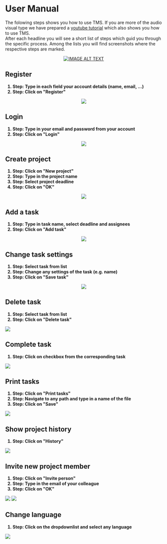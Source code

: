# User Manual
<p>
The folowing steps shows you how to use TMS. If you are more of the audio visual type we have prepared a <a href="https://www.youtube.com/watch?v=C0DPdy98e4c">youtube tutorial</a> which also shows you how to use TMS.</br>
After each headline you will see a short list of steps which guid you through the specific process. Among the lists you will find screenshots where the respective steps are marked.
</p>
<div align="center">
  <a href="https://www.youtube.com/watch?v=C0DPdy98e4c"><img src="https://img.youtube.com/vi/C0DPdy98e4c/0.jpg" alt="IMAGE ALT TEXT"></a>
</div>

## Register
<b>
<ol>
  <li>Step: <span style="font-weight: bold">Type in each field your account details (name, email, ...)</span></li>
  <li>Step: Click on "Register"</li>
</ol>
</b>
<div align="center">
<img src="https://github.com/MichiFrech/TMS/blob/master/User%20Manual/Pictures/Register.PNG"></img>
</div>

## Login
<b>
<ol>
  <li>Step: Type in your email and password from your account</li>
  <li>Step: Click on "Login"</li>
</ol>
</b>
<div align="center">
<img src="https://github.com/MichiFrech/TMS/blob/master/User%20Manual/Pictures/Login.PNG"></img>
</div>

## Create project
<b>
<ol>
  <li>Step: Click on "New project"</li>
  <li>Step: Type in the project name</li>
  <li>Step: Select project deadline</li>
  <li>Step: Click on "OK"</li>
</ol>
</b>
<div align="center">
<img src="https://github.com/MichiFrech/TMS/blob/master/User%20Manual/Pictures/CreateProject.PNG"></img>
</div>

## Add a task
<b>
<ol>
  <li>Step: Type in task name, select deadline and assignees</li>
  <li>Step: Click on "Add task"</li>
</ol>
</b>
<div align="center">
<img src="https://github.com/MichiFrech/TMS/blob/master/User%20Manual/Pictures/AddTask.PNG"></img>
</div>

## Change task settings
<b>
<ol>
  <li>Step: Select task from list</li>
  <li>Step: Change any settings of the task (e.g. name)</li>
  <li>Step: Click on "Save task"</li>
</ol>
</b>
<div align="center">
<img src="https://github.com/MichiFrech/TMS/blob/master/User%20Manual/Pictures/SettingsTask.PNG"></img>
</div>

## Delete task
<b>
<ol>
  <li>Step: Select task from list</li>
  <li>Step: Click on "Delete task"</li>
</ol>
</b>
<img src="https://github.com/MichiFrech/TMS/blob/master/User%20Manual/Pictures/DeleteTask.PNG"></img>

## Complete task
<b>
<ol>
  <li>Step: Click on checkbox from the corresponding task</li>
</ol>
</b>
<img src="https://github.com/MichiFrech/TMS/blob/master/User%20Manual/Pictures/CompleteTask.PNG"></img>

## Print tasks
<b>
<ol>
  <li>Step: Click on "Print tasks"</li>
  <li>Step: Navigate to any path and type in a name of the file</li>
  <li>Step: Click on "Save"</li>
</ol>
</b>
<img src="https://github.com/MichiFrech/TMS/blob/master/User%20Manual/Pictures/PrintTask.PNG"></img>

## Show project history
<b>
<ol>
  <li>Step: Click on "History"</li>
</ol>
</b>
<img src="https://github.com/MichiFrech/TMS/blob/master/User%20Manual/Pictures/ShowHistory.PNG"></img>

## Invite new project member
<b>
<ol>
  <li>Step: Click on "Invite person"</li>
  <li>Step: Type in the email of your colleague</li>
  <li>Step: Click on "OK"</li>
</ol>
</b>
<img src="https://github.com/MichiFrech/TMS/blob/master/User%20Manual/Pictures/Invite1.PNG"></img>
<img src="https://github.com/MichiFrech/TMS/blob/master/User%20Manual/Pictures/Invite2.PNG"></img>

## Change language
<b>
<ol>
  <li>Step: Click on the dropdownlist and select any language</li>
</ol>
</b>
<img src="https://github.com/MichiFrech/TMS/blob/master/User%20Manual/Pictures/ChangeLang.PNG"></img>
